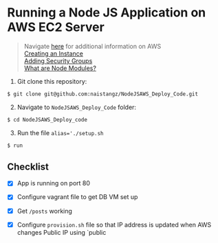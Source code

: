 # Running a Node JS Application on AWS EC2 Server 

> Navigate [here](https://github.com/naistangz/Technical_Training/blob/master/docs/Week8_CloudServices/aws.md) for additional information on AWS\
> [Creating an Instance](ec2Instance.md)\
> [Adding Security Groups](ec2Instance.md)\
> [What are Node Modules?](node_modules.md)

1. Git clone this repository:
```bash
$ git clone git@github.com:naistangz/NodeJSAWS_Deploy_Code.git
```

2. Navigate to `NodeJSAWS_Deploy_Code` folder:
```bash
$ cd NodeJSAWS_Deploy_code
```

3. Run the file `alias='./setup.sh`
```bash
$ run
```

## Checklist 
 -[x] App is running on port 80
 -[x] Configure vagrant file to get DB VM set up
 -[x] Get `/posts` working 
 -[x] Configure `provision.sh` file so that IP address is updated when AWS changes Public IP using `public
 